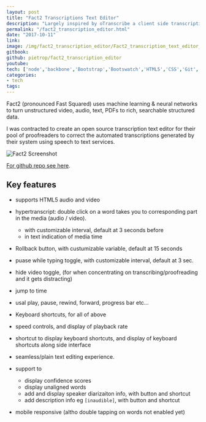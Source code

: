 ```yaml
---
layout: post
title: "Fact2 Transcriptions Text Editor"
description: "Largely inspired by oTranscribe a client side transcriptions text editor for Fact2's proofreaders to correct automatically generated text from speech to text services"
permalink: "/fact2_transcription_editor.html"
date: "2017-10-11"
link: 
image: /img/fact2_transcription_editor/Fact2_transcription_text_editor_shortcuts.png
gitbook:  
github: pietrop/fact2_transcription_editor 
youtube: 
tech: ['node','backbone','Bootstrap','Bootswatch','HTML5','CSS','Git', 'Javascript', 'webpack']
categories:
- tech
tags:
---
```



Fact2 (pronounced Fast Squared) uses machine learning & neural networks to turn unstructured video, audio, text, PDFs to rich, searchable structured data.


I was contracted to create an open source transcription text editor for their pool of proofreaders to correct the automated transcriptions generated by their system using speech to text services.


![Fact2 Screenshot]({{page.image}})


[For github repo see here](https://github.com/{{page.github}}).


## Key features 

- supports HTML5 audio and video 
<!-- add list -->

- hypertranscript: double click on a word takes you to corresponding part in the media (audio / video).
	- with customizable interval, default at 3 seconds before
	- in text indication of media time 

- Rollback button, with custumizable variable, default at 15 seconds 
- puase while typing toggle, with customizable interval, default at 3 sec. 
- hide video toggle, (for when concentrating on transcribing/proofreading and it gets distracting)
- jump to time
- usal play, pause, rewind, forward, progress bar etc...
- Keyboard shortcuts, for all of above

- speed controls, and display of playback rate 

- shortcut to display keyboard shortcuts, and display of keyboard shortcuts along side interface 

- seamless/plain text editing experience. 

- support to
	- display confidence scores
	- display unaligned words 
	- add and display speaker diarizaiton info, with button and shortcut 
	- add description info eg `[inaudible]`, with button and shortcut 

- mobile responsive (altho double tapping on words not enabled yet)